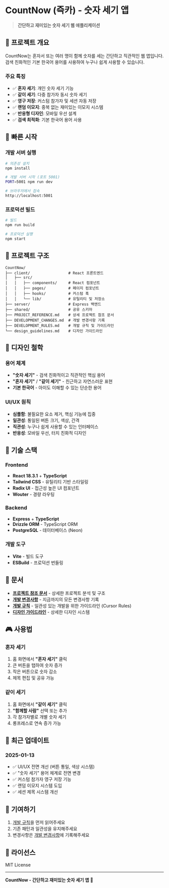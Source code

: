 # CountNow (즉카) - 숫자 세기 앱

> **간단하고 재미있는 숫자 세기 웹 애플리케이션**

## 🎯 프로젝트 개요

CountNow는 혼자서 또는 여러 명이 함께 숫자를 세는 간단하고 직관적인 웹 앱입니다. 
검색 친화적인 기본 한국어 용어를 사용하여 누구나 쉽게 사용할 수 있습니다.

### 주요 특징
- ✅ **혼자 세기**: 개인 숫자 세기 기능
- ✅ **같이 세기**: 다중 참가자 동시 숫자 세기
- ✅ **영구 저장**: 커스텀 참가자 및 세션 자동 저장
- ✅ **랜덤 이모지**: 중복 없는 재미있는 이모지 시스템
- ✅ **반응형 디자인**: 모바일 우선 설계
- ✅ **검색 최적화**: 기본 한국어 용어 사용

## 🚀 빠른 시작

### 개발 서버 실행
```bash
# 의존성 설치
npm install

# 개발 서버 시작 (포트 5001)
PORT=5001 npm run dev

# 브라우저에서 접속
http://localhost:5001
```

### 프로덕션 빌드
```bash
# 빌드
npm run build

# 프로덕션 실행
npm start
```

## 📁 프로젝트 구조

```
CountNow/
├── client/                 # React 프론트엔드
│   ├── src/
│   │   ├── components/     # React 컴포넌트
│   │   ├── pages/          # 페이지 컴포넌트
│   │   ├── hooks/          # 커스텀 훅
│   │   └── lib/            # 유틸리티 및 저장소
├── server/                 # Express 백엔드
├── shared/                 # 공유 스키마
├── PROJECT_REFERENCE.md    # 상세 프로젝트 참조 문서
├── DEVELOPMENT_CHANGES.md  # 개발 변경사항 기록
├── DEVELOPMENT_RULES.md    # 개발 규칙 및 가이드라인
└── design_guidelines.md    # 디자인 가이드라인
```

## 🎨 디자인 철학

### 용어 체계
- **"숫자 세기"** - 검색 친화적이고 직관적인 핵심 용어
- **"혼자 세기"** / **"같이 세기"** - 친근하고 자연스러운 표현
- **기본 한국어** - 아이도 이해할 수 있는 단순한 용어

### UI/UX 원칙
- **심플함**: 불필요한 요소 제거, 핵심 기능에 집중
- **일관성**: 통일된 버튼 크기, 색상, 간격
- **직관성**: 누구나 쉽게 사용할 수 있는 인터페이스
- **반응성**: 모바일 우선, 터치 친화적 디자인

## 🔧 기술 스택

### Frontend
- **React 18.3.1** + **TypeScript**
- **Tailwind CSS** - 유틸리티 기반 스타일링
- **Radix UI** - 접근성 높은 UI 컴포넌트
- **Wouter** - 경량 라우팅

### Backend
- **Express** + **TypeScript**
- **Drizzle ORM** - TypeScript ORM
- **PostgreSQL** - 데이터베이스 (Neon)

### 개발 도구
- **Vite** - 빌드 도구
- **ESBuild** - 프로덕션 번들링

## 📖 문서

- **[프로젝트 참조 문서](PROJECT_REFERENCE.md)** - 상세한 프로젝트 분석 및 구조
- **[개발 변경사항](DEVELOPMENT_CHANGES.md)** - 지금까지의 모든 변경사항 기록
- **[개발 규칙](../.cursorrules)** - 일관성 있는 개발을 위한 가이드라인 (Cursor Rules)
- **[디자인 가이드라인](design_guidelines.md)** - 상세한 디자인 시스템

## 🎮 사용법

### 혼자 세기
1. 홈 화면에서 **"혼자 세기"** 클릭
2. 큰 버튼을 탭하여 숫자 증가
3. 작은 버튼으로 숫자 감소
4. 제목 편집 및 공유 가능

### 같이 세기
1. 홈 화면에서 **"같이 세기"** 클릭
2. **"함께할 사람"** 선택 또는 추가
3. 각 참가자별로 개별 숫자 세기
4. 롱프레스로 연속 증가 가능

## 🔄 최근 업데이트

### 2025-01-13
- ✅ UI/UX 전면 개선 (버튼 통일, 색상 시스템)
- ✅ "숫자 세기" 용어 체계로 전면 변경
- ✅ 커스텀 참가자 영구 저장 기능
- ✅ 랜덤 이모지 시스템 도입
- ✅ 세션 제목 시스템 개선

## 🤝 기여하기

1. [개발 규칙](DEVELOPMENT_RULES.md)을 먼저 읽어주세요
2. 기존 패턴과 일관성을 유지해주세요
3. 변경사항은 [개발 변경사항](DEVELOPMENT_CHANGES.md)에 기록해주세요

## 📄 라이선스

MIT License

---

**CountNow - 간단하고 재미있는 숫자 세기 앱** 🎯

